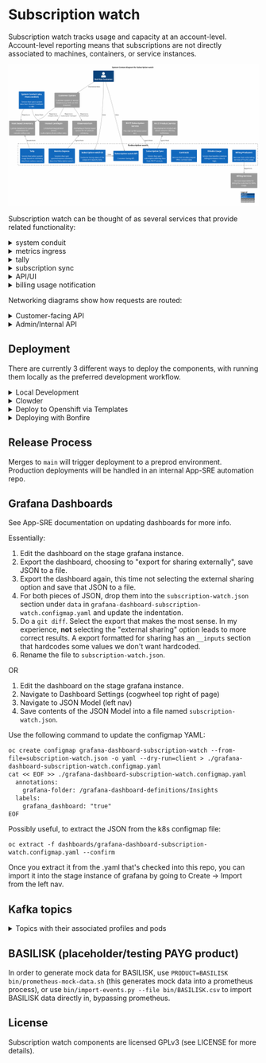 # Subscription watch

Subscription watch tracks usage and capacity at an account-level.
Account-level reporting means that subscriptions are not directly associated to machines,
containers, or service instances.

![Context diagram for Subscription watch](docs/context.svg)

Subscription watch can be thought of as several services that provide related functionality:

<details>
<summary>system conduit</summary>
Service that syncs system data from Hosted Candlepin into HBI.

![Container diagram for system conduit](docs/container-system-conduit.svg)
</details>

<details>
<summary>metrics ingress</summary>
Services that sync system/instance telemetry data into Subscription watch.

![Container diagram for Metrics Ingress](docs/container-metrics-ingress.svg)
</details>

<details>
<summary>tally</summary>
Service that tallies system usage based on telemetry data from various sources.

![Container diagram for Tally](docs/container-tally.svg)
</details>

<details>
<summary>subscription sync</summary>
Service that syncs subscription/offering data from RH IT services.

![Container diagram for Subscription Sync](docs/container-subscription-sync.svg)
</details>

<details>
<summary>API/UI</summary>
Customer facing views of the usage and capacity data.

![Container diagram for API/UI](docs/container-ui.svg)
</details>

<details>
<summary>billing usage notification</summary>
Services that notify billing services of hourly usage.

![Container diagram for Billing Producers](docs/container-billing.svg)
</details>

Networking diagrams show how requests are routed:

<details>
<summary>Customer-facing API</summary>

![Networking diagram for customer API](docs/networking-public-api.svg)
</details>

<details>
<summary>Admin/Internal API</summary>

![Networking diagram for internal APIs](docs/networking-jolokia-api.svg)
</details>

## Deployment

There are currently 3 different ways to deploy the components, with running them locally as the
preferred development workflow.

<details>
<summary>Local Development</summary>

### Prerequisites

First, ensure you have podman-compose, podman and java 11 installed:

```
sudo dnf install -y podman-compose podman java-17-openjdk-devel
```

*NOTE*: You can also use docker if don't want to or are unable to use podman. Make sure docker and docker-compose are installed.

Ensure the checkout has the HBI submodule initialized:

```
git submodule update --init --recursive
```

### Dependent services

NOTE: in order to deploy insights-inventory (not always useful), you'll need to login to quay.io first.

*NOTE*: To run any of the following commands using docker,

replace podman-compose with

```
docker compose
```

replace podman with

```
docker
```

Start via:
```
podman-compose up -d
```
If using docker, start via
```
docker compose up -d
```

*NOTE*: if the DB hasn't finished starting up (likely), HBI will fail to
start, to remedy: `podman start rhsm-subscriptions_inventory_1`.

For more details about what services are defined, see `docker-compose.yml`

Note that the compose assumes that none of the services are already running
locally (hint: might need to `sudo systemctl stop postgresql`). If you want to
use only some of the services via podman-compose, then `podman-compose up
--no-start` can be used to define the services (you can then subsequently
manually start containers for the services you wish to deploy locally.

If you prefer to use local postgresql service, you can use `init_dbs.sh`.

### Kafka

`podman-compose` deploys a kafka instance w/ a UI at http://localhost:3030

Two environment variables can be used to manipulate the offsets of the kafka
consumers:

- `KAFKA_SEEK_OVERRIDE_END` when set to `true` seeks to the very end
- `KAFKA_SEEK_OVERRIDE_TIMESTAMP` when set to an OffsetDateTime, seeks the
  queue to this position.

These changes are permanent, committed the next time the kafka consumer is detected
as idle.

### Build and Run rhsm-subscriptions

```
./gradlew :bootRun
```

Spring Boot [defines many properties](https://docs.spring.io/spring-boot/docs/2.3.4.RELEASE/reference/htmlsingle/#common-application-properties)
that can be overridden via args or environment variables. (We prefer
environment variables). To determine the environment variable name,
uppercase, remove dashes and replace `.` with `_` (per
[Spring docs](https://docs.spring.io/spring-boot/docs/2.3.4.RELEASE/reference/htmlsingle/#boot-features-external-config-relaxed-binding-from-environment-variables))
We also define a number of service-specific properties (see [Environment Variables](#environment-variables))

For example, the `server.port` (or `SERVER_PORT` env var) property changes the listening port:

```
SERVER_PORT=9090 ./gradlew :bootRun
```

### Profiles

We have a number of profiles. Each profile activates a subset of components in the codebase.

- `api`: Run the user-facing API
- `capacity-ingress`: Run the internal only capacity ingress API
- `capture-hourly-snapshots`: Run the tally job for hourly snapshots
- `capture-snapshots`: Run the tally job and exit
- `kafka-queue`: Run with a kafka queue (instead of the default in-memory queue)
- `liquibase-only`: Run the Liquibase migrations and stop
- `rh-marketplace`: Run the worker responsible for processing tally summaries and
  emitting usage to Red Hat Marketplace.
- `metering-job`: Create metering jobs and place them on the job queue
- `openshift-metering-worker`: Process OpenShift metering jobs off the job queue
- `purge-snapshots`: Run the retention job and exit
- `worker`: Process jobs off the job queue

These can be specified most easily via the `SPRING_PROFILES_ACTIVE` environment variable. For example:

```
SPRING_PROFILES_ACTIVE=capture-snapshots,kafka-queue ./gradlew bootRun
```

Each profile has a `@Configuration` class that controls which components get activated, See ApplicationConfiguration for more details.

If no profiles are specified, the default profiles list in `application.yaml` is applied.

### Deployment Notes

RHSM Subscriptions is meant to be deployed under the context path "/". The
location of app specific resources are then controlled by the
`rhsm-subscriptions.package_uri_mappings.org.candlepin.insights` property.
This unusual configuration is due to external requirements that our
application base its context path on the value of an environment
variable. Using "/" as the context path means that we can have certain
resources (such as health checks) with a known, static name while others
can vary based on an environment variable given to the pod.

### Static Endpoints

These are served on port 9000. When running locally, you can access them via
http://localhost:9000.

* /jolokia - REST access to JMX beans via Jolokia
* /hawtio - Admin UI interface to JMX beans and more
* /health - A Spring Actuator that we use as k8s
  liveness/readiness probe.
* /info - An actuator that reads the information from
  `META-INF/build-info.properties` and reports it. The response includes
  things like the version number.

Both the health actuator and info actuator can be modified, expanded, or
extended. Please see the
[documentation](https://docs.spring.io/spring-boot/docs/current/reference/html/production-ready-endpoints.html)
for a discussion of extension points.

### RBAC

rhsm-subscriptions uses an RBAC service to determine application authorization. The
RBAC service can via configured by environment variables (see below).

For development purposes, the RBAC service can be stubbed out so that the connection
to the RBAC service is bypassed and all users recieve the 'subscriptions:*:*' role. This
can be enabled by setting `RHSM_RBAC_USE_STUB=true`

```sh
RHSM_RBAC_USE_STUB=true ./gradlew bootRun
```

### Environment Variables

* `DEV_MODE`: disable anti-CSRF, account filtering, and RBAC role check
* `DEVTEST_SUBSCRIPTION_EDITING_ENABLED`: allow subscription/offering edits via JMX.
* `DEVTEST_EVENT_EDITING_ENABLED`: allow event edits via JMX.
* `PRETTY_PRINT_JSON`: configure Jackson to indent outputted JSON
* `APP_NAME`: application name for URLs (default: rhsm-subscriptions)
* `PATH_PREFIX`: path prefix in the URLs (default: api)
* `INVENTORY_USE_STUB`: Use stubbed inventory REST API
* `INVENTORY_API_KEY`: API key for inventory service
* `HOST_LAST_SYNC_THRESHOLD`: reject hosts that haven't checked in since this duration (e.g. 24h)
* `INVENTORY_DATABASE_HOST`: inventory DB host
* `INVENTORY_DATABASE_DATABASE`: inventory DB database
* `INVENTORY_DATABASE_USERNAME`: inventory DB user
* `INVENTORY_DATABASE_PASSWORD`: inventory DB password
* `PRODUCT_DENYLIST_RESOURCE_LOCATION`: location of the product denylist
* `ACCOUNT_LIST_RESOURCE_LOCATION`: location of the account list (opt-in used otherwise)
* `DATABASE_HOST`: DB host
* `DATABASE_PORT`: DB port
* `DATABASE_DATABASE`: DB database
* `DATABASE_USERNAME`: DB username
* `DATABASE_PASSWORD`: DB password
* `CAPTURE_SNAPSHOT_SCHEDULE`: cron schedule for capturing tally snapshots
* `ACCOUNT_BATCH_SIZE`: number of accounts to tally at once
* `TALLY_RETENTION_HOURLY`: number of hourly tallies to keep
* `TALLY_RETENTION_DAILY`: number of daily tallies to keep
* `TALLY_RETENTION_WEEKLY`: number of weekly tallies to keep
* `TALLY_RETENTION_MONTHLY`: number of monthly tallies to keep
* `TALLY_RETENTION_QUARTERLY`: number of quarterly tallies to keep
* `TALLY_RETENTION_YEARLY`: number of yearly tallies to keep
* `KAFKA_TOPIC`: topic for rhsm-subscriptions tasks
* `KAFKA_GROUP_ID` kafka consumer group ID
* `KAFKA_CONSUMER_MAX_POLL_INTERVAL_MS`: kafka max poll interval in milliseconds
* `KAFKA_MESSAGE_THREADS`: number of consumer threads
* `KAFKA_BOOTSTRAP_HOST`: kafka bootstrap host
* `KAFKA_BOOTSTRAP_PORT`: kafka boostrap port
* `KAFKA_CONSUMER_RECONNECT_BACKOFF_MS`: kafka consumer reconnect backoff in milliseconds
* `KAFKA_CONSUMER_RECONNECT_BACKOFF_MAX_MS`: kafka consumer reconnect max backoff in milliseconds
* `KAFKA_API_RECONNECT_TIMEOUT_MS`: kafka connection timeout in milliseconds
* `RHSM_RBAC_USE_STUB`: stub out the rbac service
* `RHSM_RBAC_APPLICATION_NAME`: name of the RBAC permission application name (`<APP_NAME>:*:*`),
  by default this property is set to 'subscriptions'.
* `RHSM_RBAC_HOST`: RBAC service hostname
* `RHSM_RBAC_PORT`: RBAC service port
* `RHSM_RBAC_MAX_CONNECTIONS`: max concurrent connections to RBAC service
* `CLOUDIGRADE_ENABLED`: set to `true` to query cloudigrade for RHEL usage
* `CLOUDIGRADE_MAX_ATTEMPTS`: maximum number of attempts to query cloudigrade
* `CLOUDIGRADE_HOST`: cloudigrade service host
* `CLOUDIGRADE_PORT`: cloudigrade service port
* `CLOUDIGRADE_INTERNAL_HOST`: cloudigrade internal services host
* `CLOUDIGRADE_INTERNAL_PORT`: cloudigrade internal services port
* `CLOUDIGRADE_MAX_CONNECTIONS`: max concurrent connections to cloudigrade service
* `CLOUDIGRADE_PSK`: pre-shared key for cloudigrade authentication
* `SWATCH_*_PSK`: pre-shared keys for internal service-to-service authentication
  where the `*` represents the name of an authorized service
* `ENABLE_SYNCHRONOUS_OPERATIONS`: allow any supported APIs to bypass kafka and run the operation immediately when requested.

</details>

<details>
<summary>Clowder</summary>

Clowder exposes the services it provides in an Openshift config map.  This config map appears
in the container as a JSON file located by default at the path defined by `ACG_CONFIG` environment
variable (typically `/cdapp/cdappconfig.json`).  The `ClowderJsonEnvironmentPostProcessor` takes
this JSON file and flattens it into Java style properties (with the namespace `clowder` prefixed).
For example,

```json
{ "kafka": {
  "brokers": [{
    "hostname": "localhost"
  }]
}}
```

Becomes `clowder.kafka.brokers[0].hostname`.  These properties are then passed into the Spring
Environment and may be used elsewhere (the `ClowderJsonEnvironmentPostProcessor` runs *before*
most other environment processing classes).

The pattern we follow is to assign the Clowder style properties to an **intermediate** property
that follows Spring Boot's environment variable
[binding conventions](https://docs.spring.io/spring-boot/docs/current/reference/htmlsingle/#features.external-config.typesafe-configuration-properties.relaxed-binding.environment-variables)

It is important to note, this intermediate property ***must*** be given a default via the `$
{value:default}` syntax.  If a default is not provided *and* the Clowder JSON is not available
(such as in development runs), Spring will fail to start because the `clowder.` property will
not resolve to anything.

An example of an intermediate property would be

```
KAFKA_BOOTSTRAP_HOST=${clowder.kafka.brokers[0].hostname:localhost}
```

This pattern has the useful property of allowing us to override any Clowder settings (in
development, for example) with environment variables since a value specified in the environment
has a higher [precedence](https://docs.spring.io/spring-boot/docs/current/reference/htmlsingle/#features.external-config)
than values defined in config data files (e.g. `application.properties`).

The intermediate property is then assigned to any actual property that we wish to use, e.g.
`spring.kafka.bootstrap-servers`.  Thus, it is trivial to either allow a value to be specified
by Clowder, overridden from Clowder via environment variable, or not given by Clowder at all and
instead based on a default.

A Clowder environment can be simulated in development by pointing the `ACG_CONFIG` environment var
to a mock Clowder JSON file.

E.g.
```
$ ACG_CONFIG=$(pwd)/swatch-core/src/test/resources/test-clowder-config.json ./gradlew bootRun
```

### Viewing Kafka messages in an ephemeral environment

1. Get a token and login via `oc login`.
2. Switch to the ephemeral namespace via `oc project $namespace`
3. Remotely exec kakfa-console-consumer.sh with the desired topic (replace `$topic` below):

```
oc rsh \
  $(oc get pod -o name -l app.kubernetes.io/name=kafka) \
  bin/kafka-console-consumer.sh \
  --topic $topic \
  --from-beginning \
  --bootstrap-server localhost:9092
```

</details>

<details>
<summary>Deploy to Openshift via Templates</summary>

Prerequisite secrets:

- `pinhead`: secret with `keystore.jks` - keystore for HTTPS communication with RHSM API (formerly Pinhead).
- `swatch-tally-db`: DB connection info, having `db.host`, `db.port`, `db.user`, `db.password`, and `db.name` properties.
- `host-inventory-db-readonly`: inventory read-only clone DB connection info, having `db.host`, `db.port`, `db.user`, `db.password`, and `db.name` properties.
- `ingress`: secret with `keystore.jks` and `truststore.jks` - keystores for mTLS communication with subscription-conduit.
- `tls`: having `keystore.password`, the password used for capacity ingress.

Prequisite configmaps:
- `capacity-denylist` having `product-denylist.txt` which is a newline-separated list of which SKUs have been approved for capacity ingress.

Adjust as desired:

```
oc process -f templates/rhsm-subscriptions-api.yml | oc create -f -
oc process -f templates/rhsm-subscriptions-capacity-ingress.yml | oc create -f -
oc process -f templates/rhsm-subscriptions-scheduler.yml | oc create -f -
oc process -f templates/rhsm-subscriptions-worker.yml | oc create -f -
```

</details>
<details>
<summary>Deploying with Bonfire</summary>

* `sudo dnf install golang`

* Install `bonfire` following the instructions [here](https://github.com/RedHatInsights/bonfire#installation)

* Configure `bonfire` to use your checkout.  This cat command is just a
  short-cut so the instructions will be succinct.  You should open the file and
  paste in the name and component bits yourself under the `apps:` key.  If you
  paste in the contents, replace `$(pwd)` with the directory where your
  subscription-watch checkout is

  You can override parameters as shown below, or alternatively with the bonfire
  `-p` argument during the deploy step.  The parameters in the example below are
  useful for development environments.

```bash
bonfire config write-default

cat <<BONFIRE >>  ~/.config/bonfire/config.yaml
- name: rhsm #Name of app-sre 'application' folder this component lives in
  components:
    - name: swatch-tally
      host: local
      repo: $(pwd)/swatch-tally
      path: /deploy/clowdapp.yaml
      parameters:
        REPLICAS: 1
        DEV_MODE: "true"
        swatch-tally/IMAGE: quay.io/cloudservices/rhsm-subscriptions
        RHSM_RBAC_USE_STUB: "true"
        
    - name: swatch-producer-red-hat-marketplace
      host: local
      repo: $(pwd)/rhsm-subscriptions/swatch-producer-red-hat-marketplace
      path: /deploy/clowdapp.yaml
      parameters:
        REPLICAS: 1

    - name: swatch-metrics
      host: local
      repo: $(pwd)/swatch-metrics
      path: /deploy/clowdapp.yaml
      parameters:
        DEV_MODE: "true"
        REPLICAS: 1
        swatch-metrics/IMAGE: quay.io/cloudservices/rhsm-subscriptions

    - name: swatch-subscription-sync
      host: local
      repo: $(pwd)/swatch-subscription-sync
      path: /deploy/clowdapp.yaml
      parameters:
        DEV_MODE: "true"
        REPLICAS: 1
        swatch-subscription-sync/IMAGE: quay.io/cloudservices/rhsm-subscriptions

    - name: swatch-system-conduit
      host: local
      repo: $(pwd)/swatch-system-conduit
      path: /deploy/clowdapp.yaml
      parameters:
        REPLICAS: 1
        swatch-system-conduit/IMAGE: quay.io/cloudservices/swatch-system-conduit

    - name: swatch-api
      host: local
      repo: $(pwd)/rhsm-subscriptions/swatch-api
      path: /deploy/clowdapp.yaml
      parameters:
        REPLICAS: 1
        swatch-api/IMAGE: quay.io/cloudservices/rhsm-subscriptions
        RHSM_RBAC_USE_STUB: "true"

    - name: swatch-producer-aws
      host: local
      repo: $(pwd)/rhsm-subscriptions/swatch-producer-aws
      path: /deploy/clowdapp.yaml
      parameters:
        REPLICAS: 1
        swatch-producer-aws/IMAGE: quay.io/cloudservices/swatch-producer-aws
    
    - name: swatch-contracts
      host: local
      repo: $(pwd)/rhsm-subscriptions/swatch-contracts
      path: /deploy/clowdapp.yaml
      parameters:
        REPLICAS: 1
        swatch-contracts/IMAGE: quay.io/cloudservices/swatch-contracts
BONFIRE
```

### Ephemeral Development and Deployment
The definitive reference is going to be the "Onboarding to the Ephemeral
Cluster" page in the Cloud-dot documentation, but here are some essentials:

* Make sure you’re part of the
  [RedHatInsights](https://github.com/RedHatInsights) GitHub org and a member of
  the `ephemeral-users` role in your file under the `users` directory in
  app-interface.

* Install `oc` from the `CLI Tools Download Page` on the cluster.

* Activate your virtualenv for Bonfire
    * `source $ENV_LOCATION/bin/activate`

* Namespaces can be reserved with `bonfire`.  E.g. `bonfire namespace reserve
  --duration HOURS` will reserve a random available namespace for the number of
  hours you specify.  You can always increase a reservation by reserving the
  namespace again: `bonfire namespace reserve NAMESPACE`.

* Create an account on `quay.io` and create an image repository for each
  component (Currently, one for rhsm-subscriptions and one for
  swatch-system-conduit).  Use `podman login` or `docker login` so that you
  can build and push your test images there.

* You can do the builds with the script in `bin/build-images.sh`.

  By default, bonfire/clowder use the first 7 characters of the git hash as the
  image tag.  Note that currently Clowder has an enforced image pull policy of
  "IfNotPresent" so using a static tag (even "latest") is not a workable option.

* When you deploy with bonfire during development, you'll want to specify the
  image and image tag you want to use like so:

  ```
  bonfire deploy rhsm-subscriptions -n NAMESPACE --no-remove-resources=rhsm-subscriptions
  -i quay.io/my-repo/my-image=my-tag -p rhsm-subscriptions/IMAGE=quay.io/my-repo/my-image
  -i quay.io/my-repo/my-conduit-image=my-tag -p rhsm-subscriptions/CONDUIT_IMAGE=quay.
  io/my-repo/my-conduit-image
  ```

  The `-i` argument overrides the image tag that you're using.  The `-p`
  overrides parameters in specific ClowdApp components (defined in
  `~/.config/bonfire/config.yaml`).  In this case, we override the `IMAGE`
  and `CONDUIT_IMAGE` parameters in our template with the image to use.

  Note that you can also locally change the images used without the
  parameters - simply add `IMAGE` and `CONDUIT_IMAGE` to `parameters` in
  `~/.config/bonfire/config.yaml`. (If you do this, the `-p` arguments to
  `bonfire` are redundant)

  If you don't specify the tag to use with `-i` bonfire is going to use the
  first 7 characters of the git hash for HEAD.  If you don't specify the repo
  with the `-p` argument, `bonfire` is going to use what's defined in the
  ClowdApp which is going to be the production image that's been pushed to the
  official repo.

  The `--no-remove-resources=all` argument is extremely important. Without it,
  bonfire will process the template and will **not** include our resource
  requests. This "feature" is to prevent apps from requesting too much but the
  default resources given are vastly insufficient for our purposes.

* If you want to reset your ephemeral environment from the RHSM stuff entirely,
  you can delete the special "app" resource that Clowder creates.  So `oc delete
  app rhsm` will essentially delete all the pods, deployments, etc. associate
  with RHSM while leaving other apps (like RBAC) in place.

* Expose your pods using `oc port-forward`

* Here's a one-liner to see who has what ephemeral environment reserved

  ```shell
  oc get project -l ephemeral-ns-reserved -L ephemeral-ns-requester-name,ephemeral-ns-reserved
  ```

* Here's a way to monitor events (useful for tracking down deployment issues)

  ```shell
  oc get events --sort-by=.metadata.creationTimestamp
  ```

# Special Notes
## bonfire "deploy" command and namespace reservation
If you use `bonfire deploy` without already having a namespace reserved, it will
reserve the namespace for you **BUT** if the app doesn't start up in the default
amount of time, bonfire will take down/give up the namespace it reserved to
begin with.  To get around this, you can manually reserve the namespace, then
pass `-n <NAMESPACE>` as an argument when running `bonfire deploy`.

# TL;DR Quickstart Steps
1. Start bonfire virtual environment
2. Reserve a namespace
4. Deploy rhsm with `bonfire deploy -n NAMESPACE`

</details>

## Release Process

Merges to `main` will trigger deployment to a preprod environment. Production
deployments will be handled in an internal App-SRE automation repo.

## Grafana Dashboards

See App-SRE documentation on updating dashboards for more info.

Essentially:

1. Edit the dashboard on the stage grafana instance.
2. Export the dashboard, choosing to "export for sharing externally", save JSON to a file.
3. Export the dashboard again, this time not selecting the external sharing option and save that
   JSON to a file.
4. For both pieces of JSON, drop them into the `subscription-watch.json` section under `data`
   in `grafana-dashboard-subscription-watch.configmap.yaml` and update the indentation.
5. Do a `git diff`.  Select the export that makes the most sense.  In my experience, **not**
   selecting the "external sharing" option leads to more correct results.  A export formatted
   for sharing has an `__inputs` section that hardcodes some values we don't want hardcoded.
6. Rename the file to `subscription-watch.json`.

OR

1. Edit the dashboard on the stage grafana instance.
2. Navigate to Dashboard Settings (cogwheel top right of page)
3. Navigate to JSON Model (left nav)
4. Save contents of the JSON Model into a file named `subscription-watch.json`.

Use the following command to update the configmap YAML:

```
oc create configmap grafana-dashboard-subscription-watch --from-file=subscription-watch.json -o yaml --dry-run=client > ./grafana-dashboard-subscription-watch.configmap.yaml
cat << EOF >> ./grafana-dashboard-subscription-watch.configmap.yaml
  annotations:
    grafana-folder: /grafana-dashboard-definitions/Insights
  labels:
    grafana_dashboard: "true"
EOF
```


Possibly useful, to extract the JSON from the k8s configmap file:

```
oc extract -f dashboards/grafana-dashboard-subscription-watch.configmap.yaml --confirm
```

Once you extract it from the .yaml that's checked into this repo, you can import it into the stage instance of grafana by going to Create -> Import from the left nav.


## Kafka topics
<details>
<summary>Topics with their associated profiles and pods</summary>
Service that syncs system data from Hosted Candlepin into HBI.

| profile                   | topic(s)                                       | openshift pod                       |
| ------------------------- | ---------------------------------------------- | ----------------------------------- |
| openshift-metering-worker | platform.rhsm-subscriptions.metering-tasks     | swatch-metrics                      |
| metering-job              | platform.rhsm-subscriptions.metering-tasks     | swatch-metrics-sync                 |
| orgsync                   | platform.rhsm-conduit.tasks                    | swatch-system-conduit-sync          |
| orgsync                   | platform.rhsm-conduit.tasks                    | swatch-system-conduit               |
|                           | platform.inventory.host-ingress                | swatch-system-conduit               |
| worker                    | platform.rhsm-subscriptions.tasks              | swatch-tally                        |
| worker                    | platform.rhsm-subscriptions.tally              | swatch-tally                        |
| worker                    | platform.rhsm-subscriptions.billable-usage     | swatch-tally                        |
| purge-snapshots           |                                                |                                     |
| capture-hourly-snapshots  | platform.rhsm-subscriptions.tasks              | swatch-tally-hourly                 |
| capture-snapshots         | platform.rhsm-subscriptions.tasks              | swatch-tally-tally                  |
| rh-marketplace            | platform.rhsm-subscriptions.billable-usage     | swatch-producer-red-hat-marketplace |
|                           | platform.rhsm-subscriptions.billable-usage     | swatch-producer-aws                 |
| subscription-sync         | platform.rhsm-subscriptions.subscription-sync  | swatch-subscription-sync-sync       |
| offering-sync             | platform.rhsm-subscriptions.offering-sync      | swatch-subscription-sync-offering   |
| capacity-ingress          | platform.rhsm-subscriptions.subscription-sync  | swatch-subscriptions-sync           |
| capacity-ingress          | platform.rhsm-subscriptions.offering-sync      | swatch-subscriptions-sync           |
| capacity-ingress          | platform.rhsm-subscriptions.capacity-reconcile | swatch-subscriptions-sync           |
| capacity-ingress          | platform.rhsm-subscriptions.subscription-prune | swatch-subscriptions-sync           |
</details>

## BASILISK (placeholder/testing PAYG product)

In order to generate mock data for BASILISK, use `PRODUCT=BASILISK bin/prometheus-mock-data.sh` (this generates mock data into a prometheus process),
or use `bin/import-events.py --file bin/BASILISK.csv` to import BASILISK data directly in, bypassing prometheus.

## License

Subscription watch components are licensed GPLv3 (see LICENSE for more details).
